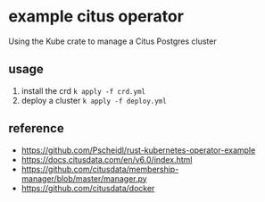 example citus operator
===

Using the Kube crate to manage a Citus Postgres cluster

## usage

1. install the crd `k apply -f crd.yml`
2. deploy a cluster `k apply -f deploy.yml`

## reference

- https://github.com/Pscheidl/rust-kubernetes-operator-example
- https://docs.citusdata.com/en/v6.0/index.html
- https://github.com/citusdata/membership-manager/blob/master/manager.py
- https://github.com/citusdata/docker

